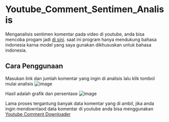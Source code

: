 # Youtube_Comment_Sentimen_Analisis
 Menganalisis sentimen komentar pada video di youtube, anda bisa mencoba progam jadi [di sini](https://huggingface.co/spaces/mabzak/Youtube-Comment-Sentimen-Analisis).
 saat ini program hanya mendukung bahasa indonesia karna model yang saya gunakan dikhususkan untuk bahasa indonesia.
 
## Cara Penggunaan
Masukan link dan jumlah komentar yang ingin di analisis lalu klik tombol mulai analisis
![image](https://github.com/Mabzak-Knight/Indonesia_Youtube_Comment_Sentiment_Analysis/assets/56875726/9e5ef309-990c-4d47-bb1b-8a836a9bce5f)

Hasil adalah grafik dan persentase
![image](https://github.com/Mabzak-Knight/Indonesia_Youtube_Comment_Sentiment_Analysis/assets/56875726/35b0b279-1013-4555-9b4b-9301aeea2e41)

Lama proses tergantung banyak data komentar yang di ambil, jika anda ingin mendownlaod data komentar di youtube anda bisa menggunakan [Youtube Comment Downloader](https://huggingface.co/spaces/mabzak/Youtube_Comment_Downloader)
